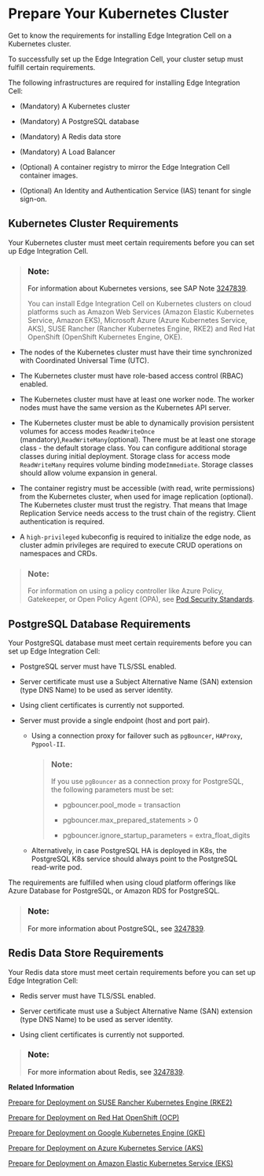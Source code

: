 <!-- loio46720c5f00494102b4d1b036045dc20a -->

# Prepare Your Kubernetes Cluster

Get to know the requirements for installing Edge Integration Cell on a Kubernetes cluster.

To successfully set up the Edge Integration Cell, your cluster setup must fulfill certain requirements.

The following infrastructures are required for installing Edge Integration Cell:

-   \(Mandatory\) A Kubernetes cluster

-   \(Mandatory\) A PostgreSQL database

-   \(Mandatory\) A Redis data store

-   \(Mandatory\) A Load Balancer

-   \(Optional\) A container registry to mirror the Edge Integration Cell container images.

-   \(Optional\) An Identity and Authentication Service \(IAS\) tenant for single sign-on.




<a name="loio46720c5f00494102b4d1b036045dc20a__section_k5d_t51_mvb"/>

## Kubernetes Cluster Requirements

Your Kubernetes cluster must meet certain requirements before you can set up Edge Integration Cell.

> ### Note:  
> For information about Kubernetes versions, see SAP Note [3247839](https://me.sap.com/notes/3247839).
> 
> You can install Edge Integration Cell on Kubernetes clusters on cloud platforms such as Amazon Web Services \(Amazon Elastic Kubernetes Service, Amazon EKS\), Microsoft Azure \(Azure Kubernetes Service, AKS\), SUSE Rancher \(Rancher Kubernetes Engine, RKE2\) and Red Hat OpenShift \(OpenShift Kubernetes Engine, OKE\).

-   The nodes of the Kubernetes cluster must have their time synchronized with Coordinated Universal Time \(UTC\).
-   The Kubernetes cluster must have role-based access control \(RBAC\) enabled.

-   The Kubernetes cluster must have at least one worker node. The worker nodes must have the same version as the Kubernetes API server.

-   The Kubernetes cluster must be able to dynamically provision persistent volumes for access modes `ReadWriteOnce` \(mandatory\),`ReadWriteMany`\(optional\). There must be at least one storage class - the default storage class. You can configure additional storage classes during initial deployment. Storage class for access mode `ReadWriteMany` requires volume binding mode`Immediate`. Storage classes should allow volume expansion in general.

-   The container registry must be accessible \(with read, write permissions\) from the Kubernetes cluster, when used for image replication \(optional\). The Kubernetes cluster must trust the registry. That means that Image Replication Service needs access to the trust chain of the registry. Client authentication is required.

-   A `high-privileged` kubeconfig is required to initialize the edge node, as cluster admin privileges are required to execute CRUD operations on namespaces and CRDs.


> ### Note:  
> For information on using a policy controller like Azure Policy, Gatekeeper, or Open Policy Agent \(OPA\), see [Pod Security Standards](60-Security/pod-security-standards-2557e81.md).



<a name="loio46720c5f00494102b4d1b036045dc20a__section_gm2_l11_yyb"/>

## PostgreSQL Database Requirements

Your PostgreSQL database must meet certain requirements before you can set up Edge Integration Cell:

-   PostgreSQL server must have TLS/SSL enabled.

-   Server certificate must use a Subject Alternative Name \(SAN\) extension \(type DNS Name\) to be used as server identity.

-   Using client certificates is currently not supported.

-   Server must provide a single endpoint \(host and port pair\).

    -   Using a connection proxy for failover such as `pgBouncer`, `HAProxy`, `Pgpool-II`.

        > ### Note:  
        > If you use `pgBouncer` as a connection proxy for PostgreSQL, the following parameters must be set:
        > 
        > -   pgbouncer.pool\_mode = transaction
        > 
        > -   pgbouncer.max\_prepared\_statements \> 0
        > 
        > -   pgbouncer.ignore\_startup\_parameters = extra\_float\_digits


    -   Alternatively, in case PostgreSQL HA is deployed in K8s, the PostgreSQL K8s service should always point to the PostgreSQL read-write pod.


The requirements are fulfilled when using cloud platform offerings like Azure Database for PostgreSQL, or Amazon RDS for PostgreSQL.

> ### Note:  
> For more information about PostgreSQL, see [3247839](https://me.sap.com/notes/3247839).



<a name="loio46720c5f00494102b4d1b036045dc20a__section_rgm_1n1_yyb"/>

## Redis Data Store Requirements

Your Redis data store must meet certain requirements before you can set up Edge Integration Cell:

-   Redis server must have TLS/SSL enabled.

-   Server certificate must use a Subject Alternative Name \(SAN\) extension \(type DNS Name\) to be used as server identity.

-   Using client certificates is currently not supported.

> ### Note:  
> For more information about Redis, see [3247839](https://me.sap.com/notes/3247839).

**Related Information**  


[Prepare for Deployment on SUSE Rancher Kubernetes Engine \(RKE2\)](prepare-for-deployment-on-suse-rancher-kubernetes-engine-rke2-0359e5c.md "Before deploying your cluster on SUSE Rancher Kubernetes Engine (RKE2), perform the following tasks.")

[Prepare for Deployment on Red Hat OpenShift \(OCP\)](prepare-for-deployment-on-red-hat-openshift-ocp-21ae0fd.md "")

[Prepare for Deployment on Google Kubernetes Engine \(GKE\)](prepare-for-deployment-on-google-kubernetes-engine-gke-24a1e56.md "")

[Prepare for Deployment on Azure Kubernetes Service \(AKS\)](prepare-for-deployment-on-azure-kubernetes-service-aks-a3c3a9c.md "Before deploying your cluster on Azure Kubernetes Service (AKS), perform the following tasks.")

[Prepare for Deployment on Amazon Elastic Kubernetes Service \(EKS\)](prepare-for-deployment-on-amazon-elastic-kubernetes-service-eks-6f95afa.md "Before deploying your cluster on Amazon Elastic Kubernetes Service (EKS), perform the following tasks.")

